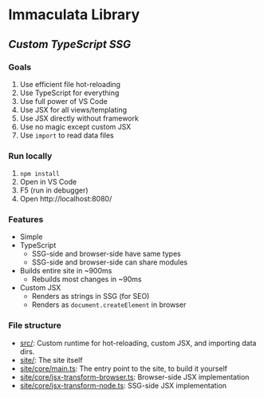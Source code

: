 # Immaculata Library
*Custom TypeScript SSG*
---

### Goals

1. Use efficient file hot-reloading
2. Use TypeScript for everything
3. Use full power of VS Code
4. Use JSX for all views/templating
5. Use JSX directly without framework
6. Use no magic except custom JSX
7. Use `import` to read data files

### Run locally

1. `npm install`
2. Open in VS Code
3. F5 (run in debugger)
4. Open http://localhost:8080/

### Features

* Simple
* TypeScript
  * SSG-side and browser-side have same types
  * SSG-side and browser-side can share modules
* Builds entire site in ~900ms
  * Rebuilds most changes in ~90ms
* Custom JSX
  * Renders as strings in SSG (for SEO)
  * Renders as `document.createElement` in browser

### File structure

* [src/](src/): Custom runtime for hot-reloading, custom JSX, and importing data dirs.
* [site/](site/): The site itself
* [site/core/main.ts](site/core/main.ts): The entry point to the site, to build it yourself
* [site/core/jsx-transform-browser.ts](site/core/jsx-transform-browser.ts): Browser-side JSX implementation
* [site/core/jsx-transform-node.ts](site/core/jsx-transform-node.ts): SSG-side JSX implementation

